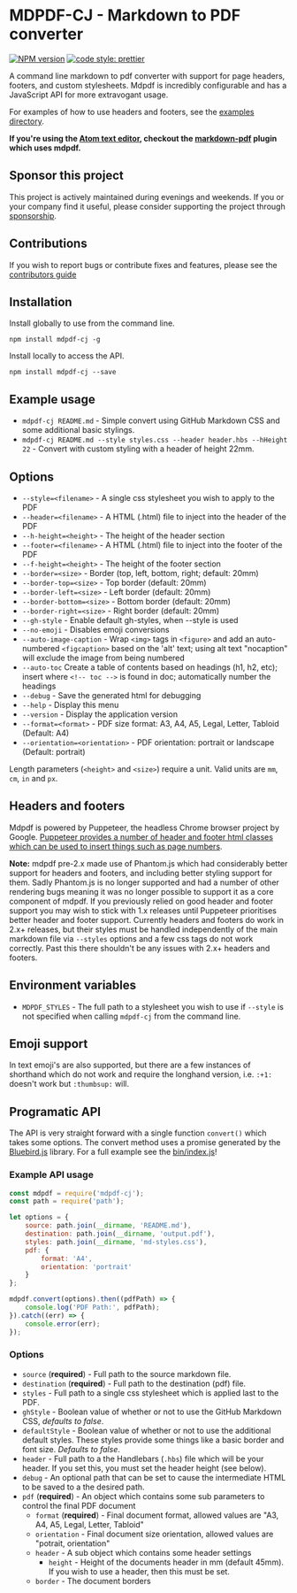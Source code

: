# MDPDF-CJ - Markdown to PDF converter
[![NPM version](https://img.shields.io/npm/v/mdpdf.svg?style=flat-square)](https://www.npmjs.com/package/mdpdf) [![code style: prettier](https://img.shields.io/badge/code_style-prettier-ff69b4.svg?style=flat-square)](https://github.com/prettier/prettier)

A command line markdown to pdf converter with support for page headers, footers, and custom stylesheets. Mdpdf is incredibly configurable and has a JavaScript API for more extravogant usage.

For examples of how to use headers and footers, see the [examples directory](./examples).

**If you're using the [Atom text editor](https://atom.io/), checkout the [markdown-pdf](https://atom.io/packages/markdown-pdf) plugin which uses mdpdf.**

## Sponsor this project

This project is actively maintained during evenings and weekends. If you or your company find it useful, please consider supporting the project through [sponsorship](https://github.com/users/BlueHatbRit/sponsorship).

## Contributions

If you wish to report bugs or contribute fixes and features, please see the [contributors guide](./CONTRIBUTING.md)

## Installation

Install globally to use from the command line.

`npm install mdpdf-cj -g`

Install locally to access the API.

`npm install mdpdf-cj --save`

## Example usage

* `mdpdf-cj README.md` - Simple convert using GitHub Markdown CSS and some additional basic stylings.
* `mdpdf-cj README.md --style styles.css --header header.hbs --hHeight 22` - Convert with custom styling with a header of height 22mm.

## Options

* `--style=<filename>`          - A single css stylesheet you wish to apply to the PDF
* `--header=<filename>`         - A HTML (.html) file to inject into the header of the PDF
* `--h-height=<height>`         - The height of the header section
* `--footer=<filename>`         - A HTML (.html) file to inject into the footer of the PDF
* `--f-height=<height>`         - The height of the footer section
* `--border=<size>`             - Border (top, left, bottom, right; default: 20mm)
* `--border-top=<size>`         - Top border (default: 20mm)
* `--border-left=<size>`        - Left border (default: 20mm)
* `--border-bottom=<size>`      - Bottom border (default: 20mm)
* `--border-right=<size>`       - Right border (default: 20mm)
* `--gh-style`                  - Enable default gh-styles, when --style is used
* `--no-emoji`                  - Disables emoji conversions
* `--auto-image-caption`        - Wrap `<img>` tags in `<figure>` and add an auto-numbered `<figcaption>` based on the 'alt' text; using alt text "nocaption" will exclude the image from being numbered
* `--auto-toc`                   Create a table of contents based on headings (h1, h2, etc); insert where `<!-- toc -->` is found in doc; automatically number the headings
* `--debug`                     - Save the generated html for debugging
* `--help`                      - Display this menu
* `--version`                   - Display the application version
* `--format=<format>`           - PDF size format: A3, A4, A5, Legal, Letter, Tabloid (Default: A4)
* `--orientation=<orientation>` - PDF orientation: portrait or landscape (Default: portrait)

Length parameters (`<height>` and `<size>`) require a unit. Valid units are `mm`, `cm`, `in` and `px`.

## Headers and footers

Mdpdf is powered by Puppeteer, the headless Chrome browser project by Google. [Puppeteer provides a number of header and footer html classes which can be used to insert things such as page numbers](https://github.com/GoogleChrome/puppeteer/blob/v1.11.0/docs/api.md#pagepdfoptions).

**Note:** mdpdf pre-2.x made use of Phantom.js which had considerably better support for headers and footers, and including better styling support for them. Sadly Phantom.js is no longer supported and had a number of other rendering bugs meaning it was no longer possible to support it as a core component of mdpdf. If you previously relied on good header and footer support you may wish to stick with 1.x releases until Puppeteer prioritises better header and footer support. Currently headers and footers do work in 2.x+ releases, but their styles must be handled independently of the main markdown file via `--styles` options and a few css tags do not work correctly. Past this there shouldn't be any issues with 2.x+ headers and footers.

## Environment variables

* `MDPDF_STYLES` - The full path to a stylesheet you wish to use if `--style` is not specified when calling `mdpdf-cj` from the command line.

## Emoji support

In text emoji's are also supported, but there are a few instances of shorthand which do not work and require the longhand version, i.e. `:+1:` doesn't work but `:thumbsup:` will.

## Programatic API

The API is very straight forward with a single function `convert()` which takes some options. The convert method uses a promise generated by the [Bluebird.js](bluebirdjs.com) library. For a full example see the [bin/index.js](./bin/index.js)!

### Example API usage

```JavaScript
const mdpdf = require('mdpdf-cj');
const path = require('path');

let options = {
    source: path.join(__dirname, 'README.md'),
    destination: path.join(__dirname, 'output.pdf'),
    styles: path.join(__dirname, 'md-styles.css'),
    pdf: {
        format: 'A4',
        orientation: 'portrait'
    }
};

mdpdf.convert(options).then((pdfPath) => {
    console.log('PDF Path:', pdfPath);
}).catch((err) => {
    console.error(err);
});
```

### Options

* `source` (**required**) - Full path to the source markdown file.
* `destination` (**required**) - Full path to the destination (pdf) file.
* `styles` - Full path to a single css stylesheet which is applied last to the PDF.
* `ghStyle` - Boolean value of whether or not to use the GitHub Markdown CSS, *defaults to false*.
* `defaultStyle` - Boolean value of whether or not to use the additional default styles. These styles provide some things like a basic border and font size. *Defaults to false*.
* `header` - Full path to a the Handlebars (`.hbs`) file which will be your header. If you set this, you must set the header height (see below).
* `debug` - An optional path that can be set to cause the intermediate HTML to be saved to a the desired path.
* `pdf` (**required**) - An object which contains some sub parameters to control the final PDF document
    * `format` (**required**) - Final document format, allowed values are "A3, A4, A5, Legal, Letter, Tabloid"
    * `orientation` - Final document size orientation, allowed values are "potrait, orientation"
    * `header` - A sub object which contains some header settings
        * `height` - Height of the documents header in mm (default 45mm). If you wish to use a header, then this must be set.
    * `border` - The document borders

